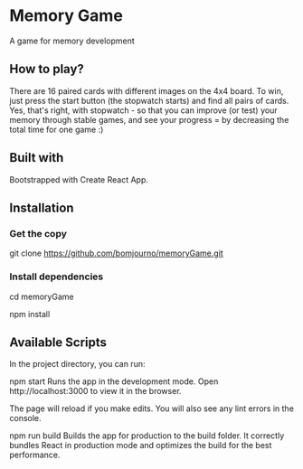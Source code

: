 # Memory Game

A game for memory development

## How to play?

There are 16 paired cards with different images on the 4x4 board. To win, just press the start button (the stopwatch starts) and find all pairs of cards. Yes, that's right, with stopwatch - so that you can improve (or test) your memory through stable games, and see your progress = by decreasing the total time for one game :)

## Built with
Bootstrapped with Create React App.

## Installation

### Get the copy

git clone https://github.com/bomjourno/memoryGame.git

### Install dependencies

cd memoryGame

npm install

## Available Scripts
In the project directory, you can run:

npm start
Runs the app in the development mode.
Open http://localhost:3000 to view it in the browser.

The page will reload if you make edits.
You will also see any lint errors in the console.

npm run build
Builds the app for production to the build folder.
It correctly bundles React in production mode and optimizes the build for the best performance.

